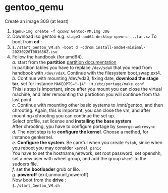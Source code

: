 # gentoo_qemu<br>
Create an image 30G (at least)
1. ```$qemu-img create -f qcow2 Gentoo-VM.img 30G```
2. Download iso gentoo e.g. ```stage3-amd64-desktop-openrc-...tar.xz```
To boot from **cd** :
3. ```$./start_Gentoo_VM.sh -boot d -cdrom install-amd64-minimal-20230220T081656Z.iso```
4. Follow the handbook (for amd64). <br>
*a.* start from the **partition** [partition documentation](https://wiki.gentoo.org/wiki/Handbook:AMD64/Installation/Disks) <br>
In partition tables you have to replace ```/dev/sdaX``` that you read from handbook with ```/dev/vdaX```. Continue with the filesystem
boot,swap,ext4.<br>
*b.* Continue with mounting /dev/vda3, fixing date, **download the stage tar**, set for instance ```MAKEOPTS="-j4" ``` in ```/etc/portage/make.conf```<br>
This is step is important, since after you mount you can close the virtual machine, and later remounting tha partiotion you will continue from tha last point<br>
*c.* Continue with mounting other basic systems to /mnt/gentoo, and then chrooting.
Again, this is important, you can close the vm, and after mounting+chrooting you can continue the set up.<br>
Select profile, set license and **installing the base system**<br>
After chrooting, ypu have to configure portage by ```$emerge-webresync```<br>
*d.* The next step is to **configure the kernel**. Choose a method, for instance genkernel. <br>
*e.* **Configure the system**. Be careful when you create ```fstab```, since when you reboot you may consider ```kernel panic```<br>
You have to set the hostname,network, set root password, set openshh, set a new user with wheel group, and add the group ```wheel``` to the sudoers file.<br>
*f.* set the **bootloader** grub or lilo.<br>
*g.* **poweroff** (exit,unmount,poweroff).<br>
Now boot from the **drive** :<br>
 ```$./start_Gentoo_VM.sh```
